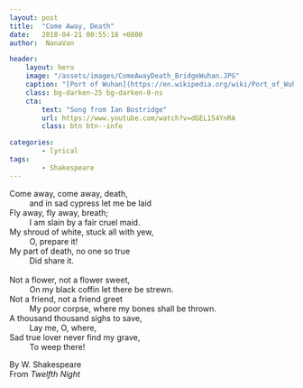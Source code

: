 ```yaml
---
layout: post
title:  "Come Away, Death"
date:   2018-04-21 00:55:18 +0800
author:  NanaVan

header:
    layout: hero
    image: "/assets/images/ComeAwayDeath_BridgeWuhan.JPG"
    caption: "[Port of Wuhan](https://en.wikipedia.org/wiki/Port_of_Wuhan)"
    class: bg-darken-25 bg-darken-0-ns
    cta:
        text: "Song from Ian Bostridge"
        url: https://www.youtube.com/watch?v=dGEL154YnRA
        class: btn btn--info

categories:
        - lyrical
tags:
        - Shakespeare
---
```

>
Come away, come away, death,                        <br/>
&nbsp;&nbsp;&nbsp;&nbsp;&nbsp;&nbsp;&nbsp;&nbsp;
    and in sad cypress let me be laid               <br/>
Fly away, fly away, breath;                         <br/>
&nbsp;&nbsp;&nbsp;&nbsp;&nbsp;&nbsp;&nbsp;&nbsp;
    I am slain by a fair cruel maid.                <br/>
My shroud of white, stuck all with yew,             <br/>
&nbsp;&nbsp;&nbsp;&nbsp;&nbsp;&nbsp;&nbsp;&nbsp;
    O, prepare it!                                  <br/>
My part of death, no one so true                    <br/>
&nbsp;&nbsp;&nbsp;&nbsp;&nbsp;&nbsp;&nbsp;&nbsp;
    Did share it.                                   <br/><br/> 
Not a flower, not a flower sweet,                   <br/>
&nbsp;&nbsp;&nbsp;&nbsp;&nbsp;&nbsp;&nbsp;&nbsp;
    On my black coffin let there be strewn.         <br/>
Not a friend, not a friend greet                    <br/>
&nbsp;&nbsp;&nbsp;&nbsp;&nbsp;&nbsp;&nbsp;&nbsp;
    My poor corpse, where my bones shall be thrown. <br/>
A thousand thousand sighs to save,                  <br/>
&nbsp;&nbsp;&nbsp;&nbsp;&nbsp;&nbsp;&nbsp;&nbsp;
    Lay me, O, where,                               <br/>
Sad true lover never find my grave,                 <br/>
&nbsp;&nbsp;&nbsp;&nbsp;&nbsp;&nbsp;&nbsp;&nbsp;
    To weep there!                                  


By W. Shakespeare                                   <br/>
From *Twelfth Night*
